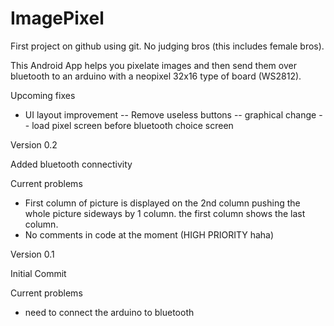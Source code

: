 # ImagePixel

First project on github using git. No judging bros (this includes female bros).

This Android App helps you pixelate images and then send them over bluetooth to an arduino with a neopixel 32x16 type of board (WS2812).

Upcoming fixes
- UI layout improvement
-- Remove useless buttons
-- graphical change
-- load pixel screen before bluetooth choice screen

Version 0.2

Added bluetooth connectivity

Current problems

- First column of picture is displayed on the 2nd column pushing the whole picture sideways by 1 column. the first column shows the last column.
- No comments in code at the moment (HIGH PRIORITY haha)



Version 0.1

Initial Commit

Current problems
- need to connect the arduino to bluetooth